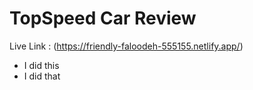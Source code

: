 # TopSpeed Car Review
Live Link :
(https://friendly-faloodeh-555155.netlify.app/)

- I did this
- I did that

